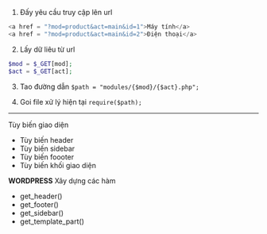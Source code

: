 1. Đấy yêu cầu truy cập lên url

```php
<a href = "?mod=product&act=main&id=1">Máy tính</a>
<a href = "?mod=product&act=main&id=2">Điện thoại</a>
```

2. Lấy dữ liêu từ url

```php
$mod = $_GET[mod];
$act = $_GET[act];
```

3. Tao đường dẫn
   `$path = "modules/{$mod}/{$act}.php";`

4. Goi file xử lý hiện tại
   `require($path);`

---

Tùy biến giao diện

-   Tùy biến header
-   Tùy biến sidebar
-   Tùy biến foooter
-   Tùy biến khối giao diện

**WORDPRESS**
Xây dựng các hàm

-   get_header()
-   get_footer()
-   get_sidebar()
-   get_template_part()
